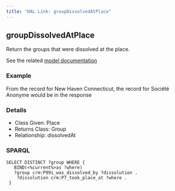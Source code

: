 ```yaml
---
title: "HAL Link: groupDissolvedAtPlace"
---
```


## groupDissolvedAtPlace

Return the groups that were dissolved at the place.

See the related [model documentation](/model/actor/#birth-and-death-formation-and-dissolution)

### Example

From the record for New Haven Connecticut, the record for Société Anonyme would be in the response


### Details

* Class Given: Place
* Returns Class: Group
* Relationship: dissolvedAt


### SPARQL
```
SELECT DISTINCT ?group WHERE {
   BIND(<%current%>as ?where)
   ?group crm:P99i_was_dissolved_by ?dissolution .
    ?dissolution crm:P7_took_place_at ?where .
 }
```

